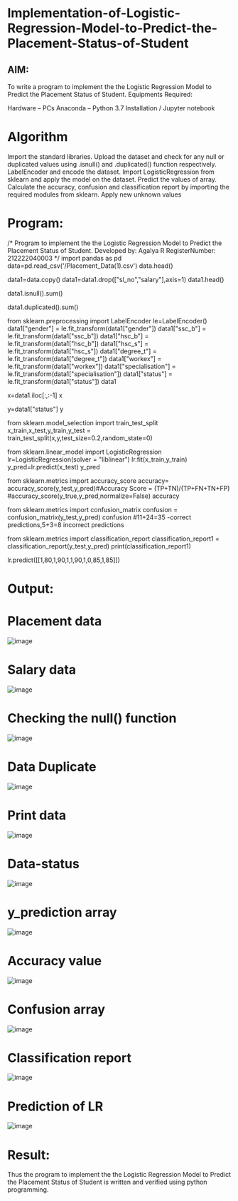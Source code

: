 # Implementation-of-Logistic-Regression-Model-to-Predict-the-Placement-Status-of-Student

## AIM:
To write a program to implement the the Logistic Regression Model to Predict the Placement Status of Student. Equipments Required:

Hardware – PCs
Anaconda – Python 3.7 Installation / Jupyter notebook

# Algorithm

Import the standard libraries.
Upload the dataset and check for any null or duplicated values using .isnull() and .duplicated() function respectively.
LabelEncoder and encode the dataset.
Import LogisticRegression from sklearn and apply the model on the dataset.
Predict the values of array.
Calculate the accuracy, confusion and classification report by importing the required modules from sklearn.
Apply new unknown values

# Program:

/*
Program to implement the the Logistic Regression Model to Predict the Placement Status of Student.
Developed by: Agalya R
RegisterNumber:  212222040003
*/
import pandas as pd
data=pd.read_csv('/Placement_Data(1).csv')
data.head()

data1=data.copy()
data1=data1.drop(["sl_no","salary"],axis=1)
data1.head()

data1.isnull().sum()

data1.duplicated().sum()

from sklearn.preprocessing import LabelEncoder
le=LabelEncoder()
data1["gender"] = le.fit_transform(data1["gender"])
data1["ssc_b"] = le.fit_transform(data1["ssc_b"])
data1["hsc_b"] = le.fit_transform(data1["hsc_b"])
data1["hsc_s"] = le.fit_transform(data1["hsc_s"])
data1["degree_t"] = le.fit_transform(data1["degree_t"])
data1["workex"] = le.fit_transform(data1["workex"])
data1["specialisation"] = le.fit_transform(data1["specialisation"])
data1["status"] = le.fit_transform(data1["status"])
data1

x=data1.iloc[:,:-1]
x

y=data1["status"]
y

from sklearn.model_selection import train_test_split
x_train,x_test,y_train,y_test = train_test_split(x,y,test_size=0.2,random_state=0)

from sklearn.linear_model import LogisticRegression
lr=LogisticRegression(solver = "liblinear")
lr.fit(x_train,y_train)
y_pred=lr.predict(x_test)
y_pred

from sklearn.metrics import accuracy_score
accuracy= accuracy_score(y_test,y_pred)#Accuracy Score = (TP+TN)/(TP+FN+TN+FP)
#accuracy_score(y_true,y_pred,normalize=False)
accuracy

from sklearn.metrics import confusion_matrix
confusion = confusion_matrix(y_test,y_pred)
confusion #11+24=35 -correct predictions,5+3=8 incorrect predictions

from sklearn.metrics import classification_report
classification_report1 = classification_report(y_test,y_pred)
print(classification_report1)

lr.predict([[1,80,1,90,1,1,90,1,0,85,1,85]])

# Output:
# Placement data
![image](https://github.com/gracia55/Implementation-of-Logistic-Regression-Model-to-Predict-the-Placement-Status-of-Student/assets/129026838/7bdc3810-5c9b-4a4f-ad22-29d8dffc83a5)


# Salary data
![image](https://github.com/gracia55/Implementation-of-Logistic-Regression-Model-to-Predict-the-Placement-Status-of-Student/assets/129026838/b312edac-7a9d-47a4-98e6-c8c7cacc598e)


# Checking the null() function
![image](https://github.com/gracia55/Implementation-of-Logistic-Regression-Model-to-Predict-the-Placement-Status-of-Student/assets/129026838/ae7d4f72-fe46-4eda-a7f6-96a37841746f)


# Data Duplicate

![image](https://github.com/gracia55/Implementation-of-Logistic-Regression-Model-to-Predict-the-Placement-Status-of-Student/assets/129026838/cd7e7953-53cc-4952-bc29-79680c1b4ca7)


# Print data

![image](https://github.com/gracia55/Implementation-of-Logistic-Regression-Model-to-Predict-the-Placement-Status-of-Student/assets/129026838/075652d2-6bc5-4807-bb3a-4f94047483e5)


# Data-status

![image](https://github.com/gracia55/Implementation-of-Logistic-Regression-Model-to-Predict-the-Placement-Status-of-Student/assets/129026838/c58a55c8-df7d-4e32-ba69-c99222e4c382)


# y_prediction array

![image](https://github.com/gracia55/Implementation-of-Logistic-Regression-Model-to-Predict-the-Placement-Status-of-Student/assets/129026838/f1fb11c0-0da8-4e3d-9489-724fff8ca44e)


# Accuracy value

![image](https://github.com/gracia55/Implementation-of-Logistic-Regression-Model-to-Predict-the-Placement-Status-of-Student/assets/129026838/db9af4c2-95ff-4513-aef6-6dd11766505e)


# Confusion array

![image](https://github.com/gracia55/Implementation-of-Logistic-Regression-Model-to-Predict-the-Placement-Status-of-Student/assets/129026838/a2222a19-b841-426e-a176-853eb0d163dd)


# Classification report

![image](https://github.com/gracia55/Implementation-of-Logistic-Regression-Model-to-Predict-the-Placement-Status-of-Student/assets/129026838/2bddc10b-08c6-451b-82f3-f7e0b82f3102)


# Prediction of LR

![image](https://github.com/gracia55/Implementation-of-Logistic-Regression-Model-to-Predict-the-Placement-Status-of-Student/assets/129026838/3f17ccb6-2da7-4ab7-849e-edfcca3d3d20)


#  Result:
Thus the program to implement the the Logistic Regression Model to Predict the Placement Status of Student is written and verified using python programming.

